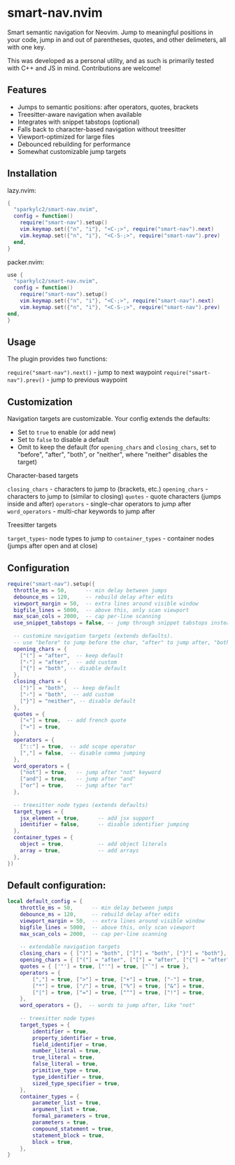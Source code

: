 # smart-nav.nvim
Smart semantic navigation for Neovim. Jump to meaningful positions in your code, jump in and out of parentheses, quotes, and other delimeters, all with one key.

This was developed as a personal utility, and as such is primarily tested with C++ and JS in mind. 
Contributions are welcome!


## Features

- Jumps to semantic positions: after operators, quotes, brackets
- Treesitter-aware navigation when available
- Integrates with snippet tabstops (optional)
- Falls back to character-based navigation without treesitter
- Viewport-optimized for large files
- Debounced rebuilding for performance
- Somewhat customizable jump targets


## Installation

lazy.nvim:
```lua
{
  "sparkylc2/smart-nav.nvim",
  config = function()
    require("smart-nav").setup()
    vim.keymap.set({"n", "i"}, "<C-;>", require("smart-nav").next)
    vim.keymap.set({"n", "i"}, "<C-S-;>", require("smart-nav").prev)
  end,
}
```

packer.nvim:
```lua
use {
  "sparkylc2/smart-nav.nvim",
  config = function()
    require("smart-nav").setup()
    vim.keymap.set({"n", "i"}, "<C-;>", require("smart-nav").next)
    vim.keymap.set({"n", "i"}, "<C-S-;>", require("smart-nav").prev)
end,
}
```

## Usage   
The plugin provides two functions:

`require("smart-nav").next()` - jump to next waypoint
`require("smart-nav").prev()` - jump to previous waypoint


## Customization
Navigation targets are customizable. Your config extends the defaults:
- Set to `true` to enable (or add new)
- Set to `false` to disable a default
- Omit to keep the default
(for `opening_chars` and `closing_chars`, set to "before", "after", "both", or "neither", where "neither" disables the target)

Character-based targets

`closing_chars` - characters to jump to (brackets, etc.)
`opening_chars` - characters to jump to (similar to closing) 
`quotes` - quote characters (jumps inside and after)
`operators` - single-char operators to jump after
`word_operators` - multi-char keywords to jump after

Treesitter targets

`target_types`- node types to jump to
`container_types` - container nodes (jumps after open and at close)
## Configuration
```lua
require("smart-nav").setup({    
  throttle_ms = 50,      -- min delay between jumps
  debounce_ms = 120,     -- rebuild delay after edits
  viewport_margin = 50,  -- extra lines around visible window
  bigfile_lines = 5000,  -- above this, only scan viewport
  max_scan_cols = 2000,  -- cap per-line scanning
  use_snippet_tabstops = false, -- jump through snippet tabstops instead when available  
  
  -- customize navigation targets (extends defaults). 
  -- use "before" to jump before the char, "after" to jump after, "both" for both, and "neither" to disable.
  opening_chars = {
    ["("] = "after",  -- keep default
    ["‹"] = "after",  -- add custom
    ["{"] = "both", -- disable default
  },
  closing_chars = {
    [")"] = "both",  -- keep default
    ["›"] = "both",  -- add custom
    ["}"] = "neither", -- disable default
  },
  quotes = {
    ["«"] = true,  -- add french quote
    ["»"] = true,
  },
  operators = {
    ["::"] = true,  -- add scope operator
    [","] = false,  -- disable comma jumping
  },
  word_operators = {
    ["not"] = true,   -- jump after "not" keyword
    ["and"] = true,   -- jump after "and"
    ["or"] = true,    -- jump after "or"
  },
  
  -- treesitter node types (extends defaults)
  target_types = {
    jsx_element = true,      -- add jsx support
    identifier = false,      -- disable identifier jumping
  },
  container_types = {
    object = true,           -- add object literals
    array = true,            -- add arrays
  },
})
```

## Default configuration:
```lua 
local default_config = {
	throttle_ms = 50,      -- min delay between jumps
	debounce_ms = 120,     -- rebuild delay after edits
	viewport_margin = 50,  -- extra lines around visible window
	bigfile_lines = 5000,  -- above this, only scan viewport
	max_scan_cols = 2000,  -- cap per-line scanning
	
	-- extendable navigation targets
	closing_chars = { [")"] = "both", ["]"] = "both", ["}"] = "both"},
    opening_chars = { ["("] = "after", ["["] = "after", ["{"] = "after"},
	quotes = { ['"'] = true, ["'"] = true, ["`"] = true },
	operators = {
		[","] = true, [">"] = true, ["+"] = true, ["-"] = true,
		["*"] = true, ["/"] = true, ["%"] = true, ["&"] = true,
		["|"] = true, ["="] = true, ["^"] = true, ["!"] = true,
	},
	word_operators = {},  -- words to jump after, like "not"
	
	-- treesitter node types
	target_types = {
		identifier = true,
		property_identifier = true,
		field_identifier = true,
		number_literal = true,
		true_literal = true,
		false_literal = true,
		primitive_type = true,
		type_identifier = true,
		sized_type_specifier = true,
	},
	container_types = {
		parameter_list = true,
		argument_list = true,
		formal_parameters = true,
		parameters = true,
		compound_statement = true,
		statement_block = true,
		block = true,
	},
}
```


